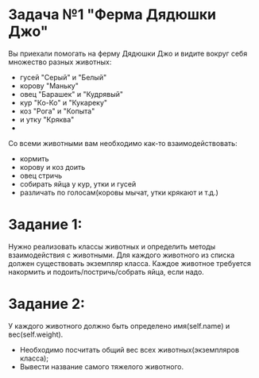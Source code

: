 # Задача №1 "Ферма Дядюшки Джо"

Вы приехали помогать на ферму Дядюшки Джо и видите вокруг себя множество разных животных:

- гусей "Серый" и "Белый"
- корову "Маньку"
- овец "Барашек" и "Кудрявый"
- кур "Ко-Ко" и "Кукареку"
- коз "Рога" и "Копыта"
- и утку "Кряква"
- 
​Со всеми животными вам необходимо как-то взаимодействовать:
- кормить
- корову и коз доить
- овец стричь
- собирать яйца у кур, утки и гусей
- различать по голосам(коровы мычат, утки крякают и т.д.)​
  
# Задание 1:

Нужно реализовать классы животных и определить методы взаимодействия с животными.
​Для каждого животного из списка должен существовать экземпляр класса.
Каждое животное требуется накормить и подоить/постричь/собрать яйца, если надо.​

# Задание 2:

У каждого животного должно быть определено имя(self.name) и вес(self.weight).

- Необходимо посчитать общий вес всех животных(экземпляров класса);
- Вывести название самого тяжелого животного.